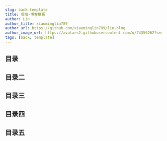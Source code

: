 ```yaml
---
slug: back-template
title: 后端-博客模板
author: Lin
author_title: xiaominglin789
author_url: https://github.com/xiaominglin789/lin-blog
author_image_url: https://avatars2.githubusercontent.com/u/74356262?s=400&u=51bc963a308dd3748ba5133c9cfd29eb3bc0c207&v=4
tags: [back, template]
---
```


## 目录


<!--truncate-->


## 目录二

## 目录三

## 目录四

## 目录五
